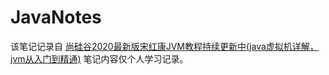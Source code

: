 # JavaNotes

该笔记记录自 [尚硅谷2020最新版宋红康JVM教程持续更新中(java虚拟机详解，jvm从入门到精通)](https://www.bilibili.com/video/av83622425) 笔记内容仅个人学习记录。

